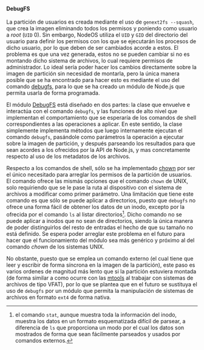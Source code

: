 #### DebugFS

La partición de usuarios es creada mediante el uso de `genext2fs --squash`, que
crea la imagen eliminando todos los permisos y poniendo como usuario a *root*
(`UID` 0). Sin embargo, NodeOS utiliza el `UID` y `GID` del directorio del
usuario para definir los permisos con los que se ejecutarán los procesos de
dicho usuario, por lo que deben de ser cambiados acorde a estos. El problema es
que una vez generada, estos no se pueden cambiar si no es montando dicho sistema
de archivos, lo cual requiere permisos de administrador. Lo ideal sería poder
hacer los cambios directamente sobre la imagen de partición sin necesidad de
montarla, pero la única manera posible que se ha encontrado para hacer esto es
mediante el uso del comando [debugfs](http://linux.die.net/man/8/debugfs), para
lo que se ha creado un módulo de Node.js que permita usarla de forma programada.

El módulo [DebugFS](https://github.com/piranna/DebugFS) está diseñado en dos
partes: la clase que envuelve e interactúa con el comando `debugfs`, y las
funciones de alto nivel que implementan el comportamiento que se esperaría de
los comandos de shell correspondientes a las operaciones a aplicar. En este
sentido, la clase simplemente implementa métodos que luego internamente ejecutan
el comando `debugfs`, pasándole como parámetros la operación a ejecutar sobre la
imagen de partición, y después parseando los resultados para que sean acordes a
los ofrecidos por la API de Node.js, y mas concretamente respecto al uso de los
metadatos de los archivos.

Respecto a los comandos de shell, sólo se ha implementado
[chown](http://linux.die.net/man/1/chown) por ser el único necesitado para
arreglar los permisos de la partición de usuarios. El comando ofrece las mismás
opciones que el comando `chown` de UNIX, solo requiriendo que se le pase la ruta
al dispositivo con el sistema de archivos a modificar como primer parámetro. Una
limitación que tiene este comando es que sólo se puede aplicar a directorios,
puesto que `debugfs` no ofrece una forma fácil de obtener los datos de un inodo,
excepto por la ofrecida por el comando `ls` al listar directorios[^1]. Dicho
comando no se puede aplicar a inodos que no sean de directorios, siendo la única
manera de poder distinguirlos del resto de entradas el hecho de que su tamaño no
está definido. Se espera poder arreglar este problema en el futuro para hacer
que el funcionamiento del módulo sea más genérico y próximo al del comando
*chown* de los sistemas UNIX.

No obstante, puesto que se emplea un comando externo (el cual tiene que leer y
escribir de forma síncrona en la imagen de la partición), este paso es varios
ordenes de magnitud más lento que si la partición estuviera montada (de forma
similar a como ocurre con las [mtools](http://www.gnu.org/software/mtools) al
trabajar con sistemas de archivos de tipo VFAT), por lo que se plantea que en el
futuro se sustituya el uso de `debugfs` por un módulo que permita la
manipulación de sistemas de archivos en formato `ext4` de forma nativa.


[^1]: el comando `stat`, aunque muestra toda la información del inodo, muestra los datos en un formato esquematizada difícil de parsear, a diferencia de `ls` que proporciona un modo por el cual los datos son mostrados de forma que sean fácilmente parseados y usados por comandos externos.
